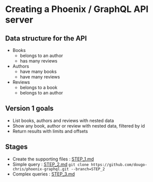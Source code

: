 # Creating a Phoenix / GraphQL API server

## Data structure for the API

- Books
  - belongs to an author
  - has many reviews
- Authors
  - have many books
  - have many reviews
- Reviews
  - belongs to a book
  - belongs to an author

## Version 1 goals

- List books, authors and reviews with nested data
- Show any book, author or review with nested data, filtered by id
- Return results with limits and offsets

## Stages
- Create the supporting files : [STEP_1.md](STEP_1.md)
- Simple query : [STEP_2.md](STEP_2.md) `git clone https://github.com/dougo-chris/phoenix-graphql.git --branch=STEP_2`
- Complex queries : [STEP_3.md](STEP_3.md)